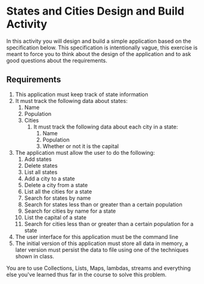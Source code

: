 # States and Cities Design and Build Activity

In this activity you will design and build a simple application based on the specification below. This specification is 
intentionally vague, this exercise is meant to force you to think about the design of the application and to ask good 
questions about the requirements.

## Requirements

1. This application must keep track of state information
1. It must track the following data about states:
    1. Name
    1. Population
    1. Cities
        1. It must track the following data about each city in a state:
            1. Name
            1. Population
            1. Whether or not it is the capital
1. The application must allow the user to do the following:
    1. Add states
    1. Delete states
    1. List all states
    1. Add a city to a state
    1. Delete a city from a state
    1. List all the cities for a state
    1. Search for states by name
    1. Search for states less than or greater than a certain population
    1. Search for cities by name for a state
    1. List the capital of a state
    1. Search for cities less than or greater than a certain population for a state
1. The user interface for this application must be the command line
1. The initial version of this application must store all data in memory, a later version must persist the data to file 
using one of the techniques shown in class.

You are to use Collections, Lists, Maps, lambdas, streams and everything else you've learned thus far in the course to 
solve this problem.        


